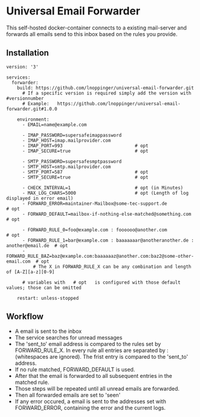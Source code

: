 # Universal Email Forwarder

This self-hosted docker-container connects to a existing mail-server and forwards all emails send to this inbox based on the rules you provide.

## Installation

```
version: '3'

services:
  forwarder:
    build: https://github.com/lnoppinger/universal-email-forwarder.git
      # If a specific version is required simply add the version with #versionnumber
      # Example:   https://github.com/lnoppinger/universal-email-forwarder.git#1.0.0

    environment:
      - EMAIL=name@example.com

      - IMAP_PASSWORD=supersafeimappassword
      - IMAP_HOST=imap.mailprovider.com
      - IMAP_PORT=993                           # opt
      - IMAP_SECURE=true                        # opt

      - SMTP_PASSWORD=supersafesmptpassword
      - SMTP_HOST=smtp.mailprovider.com
      - SMTP_PORT=587                           # opt
      - SMTP_SECURE=true                        # opt

      - CHECK_INTERVAL=1                        # opt (in Minutes)
      - MAX_LOG_CHARS=5000                      # opt (Length of log displayed in error email)
      - FORWARD_ERROR=maintainer-Mailbox@some-tec-support.de                             # opt
      - FORWARD_DEFAULT=mailbox-if-nothing-else-matched@something.com                    # opt

      - FORWARD_RULE_0=foo@example.com : foooooo@another.com                             # opt
      - FORWARD_RULE_1=bar@example.com : baaaaaaar@anotheranother.de : another@email.de  # opt
      - FORWARD_RULE_BAZ=baz@example.com:baaaaaaz@another.com:baz2@some-other-email.com  # opt
          # The X in FORWARD_RULE_X can be any combination and length of [A-Z][a-z][0-9]

      # variables with   # opt   is configured with those default values; those can be omitted

    restart: unless-stopped
```

## Workflow
- A email is sent to the inbox
- The service searches for unread messages
- The 'sent_to' email address is compared to the rules set by FORWARD_RULE_X. In every rule all entries are separated by : (whitespaces are ignored). The frist entry is compared to the 'sent_to' address.
- If no rule matched, FORWARD_DEFAULT is used. 
- After that the email is forwarded to all subsequent entries in the matched rule.
- Those steps will be repeated until all unread emails are forwarded.
- Then all forwarded emails are set to 'seen'
- If any error occured, a email is sent to the addresses set with FORWARD_ERROR, containing the error and the current logs.
